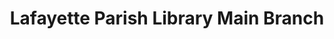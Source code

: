 ---
layout: repo
title: "Lafayette Parish Library Main Branch"
id: 25398
permalink: repos/25398/
---